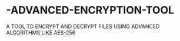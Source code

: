 # -ADVANCED-ENCRYPTION-TOOL
 A TOOL TO ENCRYPT AND  DECRYPT FILES USING ADVANCED  ALGORITHMS LIKE AES-256
